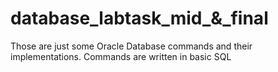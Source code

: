 # database_labtask_mid_&_final

Those are just some Oracle Database commands and their implementations. Commands are written in basic SQL 
